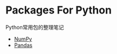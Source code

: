 # Packages For Python

Python常用包的整理笔记

* [NumPy](https://github.com/NathanYu1124/ML-Python/blob/master/Packages/NumPy/NumPy.md)
* [Pandas](https://github.com/NathanYu1124/ML-Python/blob/master/Packages/Pandas/Pandas.md)

